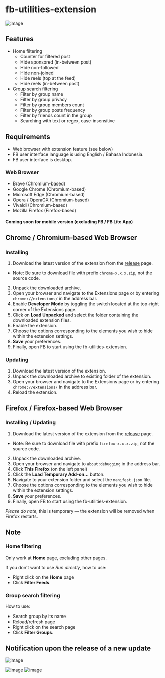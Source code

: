 # fb-utilities-extension

![image](https://github.com/user-attachments/assets/59cebf60-e700-4e64-8bb6-91c7dbaffb41)

## Features

- Home filtering
  - Counter for filtered post
  - Hide sponsored (in-between post)
  - Hide non-followed
  - Hide non-joined
  - Hide reels (top at the feed)
  - Hide reels (in-between post)
- Group search filtering
  - Filter by group name
  - Filter by group privacy
  - Filter by group members count
  - Filter by group posts frequency
  - Filter by friends count in the group
  - Searching with text or regex, case-insensitive

## Requirements

- Web browser with extension feature (see below)
- FB user interface language is using English / Bahasa Indonesia.
- FB user interface is desktop.

### Web Browser

- Brave (Chromium-based)
- Google Chrome (Chromium-based)
- Microsoft Edge (Chromium-based)
- Opera / OperaGX (Chromium-based)
- Vivaldi (Chromium-based)
- Mozilla Firefox (Firefox-based)

#### Coming soon for mobile version (excluding FB / FB Lite App)

## Chrome / Chromium-based Web Browser

### Installing 

1. Download the latest version of the extension from the [release](https://github.com/DOTzX/fb-utilities-extension/releases/latest) page.
  - Note: Be sure to download file with prefix `chrome-x.x.x.zip`, not the source code.
2. Unpack the downloaded archive.
3. Open your browser and navigate to the Extensions page or by entering `chrome://extensions/` in the address bar.
4. Enable **Developer Mode** by toggling the switch located at the top-right corner of the Extensions page.
5. Click on **Load Unpacked** and select the folder containing the downloaded extension files.
6. Enable the extension.
7. Choose the options corresponding to the elements you wish to hide within the extension settings.
8. **Save** your preferences.
9. Finally, open FB to start using the fb-utilities-extension.

### Updating

1. Download the latest version of the extension.
2. Unpack the downloaded archive to existing folder of the extension.
3. Open your browser and navigate to the Extensions page or by entering `chrome://extensions/` in the address bar.
4. Reload the extension.

## Firefox / Firefox-based Web Browser

### Installing / Updating

1. Download the latest version of the extension from the [release](https://github.com/DOTzX/fb-utilities-extension/releases/latest) page.
  - Note: Be sure to download file with prefix `firefox-x.x.x.zip`, not the source code.
2. Unpack the downloaded archive.
3. Open your browser and navigate to `about:debugging` in the address bar.
4. Click **This Firefox** (on the left panel)
5. Click the **Load Temporary Add-on...** button.
6. Navigate to your extension folder and select the `manifest.json` file.
7. Choose the options corresponding to the elements you wish to hide within the extension settings.
8. **Save** your preferences.
9. Finally, open FB to start using the fb-utilities-extension.

_Please do note_, this is temporary — the extension will be removed when Firefox restarts.

## Note

### Home filtering

Only work at **Home** page, excluding other pages.

If you don't want to use _Run directly_, how to use:
- Right click on the **Home** page
- Click **Filter Feeds**.

### Group search filtering

How to use:
- Search group by its name
- Reload/refresh page
- Right click on the search page
- Click **Filter Groups**.

## Notification upon the release of a new update

![image](https://github.com/user-attachments/assets/3bd0c469-2140-4796-9710-db67b6991526)

![image](https://github.com/user-attachments/assets/f35afee4-2791-4524-8ff5-9622fb7a2831)
![image](https://github.com/user-attachments/assets/f48244b4-00bf-4c04-b075-e37743ea4cb1)
